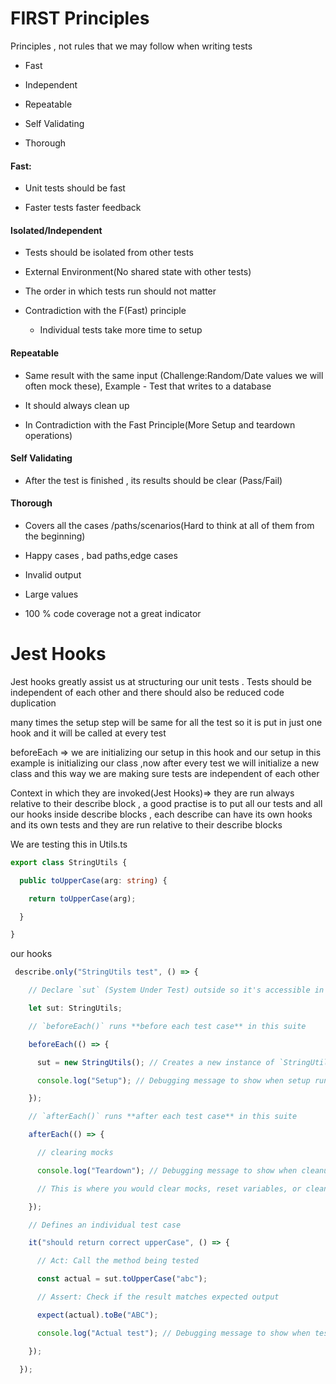 # FIRST Principles

Principles , not rules that we may follow when writing tests

- Fast

- Independent

- Repeatable

- Self Validating

- Thorough

#### Fast:

- Unit tests should be fast

- Faster tests faster feedback

#### Isolated/Independent

- Tests should be isolated from other tests

- External Environment(No shared state with other tests)

- The order in which tests run should not matter

- Contradiction with the F(Fast) principle
  
  - Individual tests take more time to setup

#### Repeatable

- Same result with the same input (Challenge:Random/Date values we will often mock these), Example - Test that writes to a database

- It should always clean up 

- In Contradiction with the Fast Principle(More Setup and teardown operations)

#### Self Validating

- After the test is finished , its results should be clear (Pass/Fail)

#### Thorough

- Covers all the cases /paths/scenarios(Hard to think at all of them from the beginning)

- Happy cases , bad paths,edge cases

- Invalid output

- Large values

- 100 % code coverage not a great indicator

# Jest Hooks

Jest hooks greatly assist us at structuring our unit tests . Tests should be independent of each other and there should also be reduced code duplication 

many times the setup step will be same for all the test so it is put in just one hook and  it will be called at every test 

beforeEach => we are initializing our setup in this hook and our setup in this example is initializing our class ,now after every test we will initialize a new class and this way we are making sure tests are independent of each other

Context in which they are invoked(Jest Hooks)=> they are run always relative to their describe block , a good practise is to put all our tests and all our hooks inside describe blocks , each describe can have its own hooks and its own tests and they are run relative to their describe blocks 

We are testing this in Utils.ts

```ts
export class StringUtils {

  public toUpperCase(arg: string) {

    return toUpperCase(arg);

  }

}  

```

our hooks

```ts
 describe.only("StringUtils test", () => {

    // Declare `sut` (System Under Test) outside so it's accessible in all tests

    let sut: StringUtils;

    // `beforeEach()` runs **before each test case** in this suite

    beforeEach(() => {

      sut = new StringUtils(); // Creates a new instance of `StringUtils` before every test

      console.log("Setup"); // Debugging message to show when setup runs

    });

    // `afterEach()` runs **after each test case** in this suite

    afterEach(() => {

      // clearing mocks

      console.log("Teardown"); // Debugging message to show when cleanup happens

      // This is where you would clear mocks, reset variables, or clean up resources

    });

    // Defines an individual test case

    it("should return correct upperCase", () => {

      // Act: Call the method being tested

      const actual = sut.toUpperCase("abc");

      // Assert: Check if the result matches expected output

      expect(actual).toBe("ABC");

      console.log("Actual test"); // Debugging message to show when test runs

    });

  });

```
